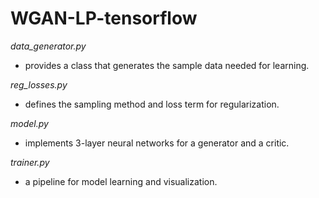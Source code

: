 # WGAN-LP-tensorflow

*data\_generator.py*
- provides a class that generates the sample data needed for learning.

*reg\_losses.py*
- defines the sampling method and loss term for regularization.

*model.py*
- implements 3-layer neural networks for a generator and a critic.

*trainer.py*
- a pipeline for model learning and visualization.
